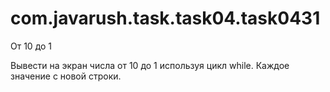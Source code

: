 # com.javarush.task.task04.task0431

От 10 до 1

Вывести на экран числа от 10 до 1 используя цикл while. Каждое значение с новой строки.
